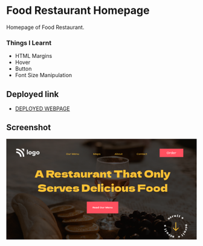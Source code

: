 # Food Restaurant Homepage
Homepage of Food Restaurant.

### Things I Learnt
- HTML Margins
- Hover
- Button
- Font Size Manipulation


## Deployed link
- [DEPLOYED WEBPAGE](https://food-restaurant-p2.netlify.app/)

## Screenshot
![deployerlink](./restaurant%20ss.png)


